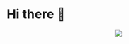 # Hi there 👋
<div align="center"> <img src="https://github-readme-activity-graph.cyclic.app/graph?username=Stars-harbor&theme=xcode" /> </div>

